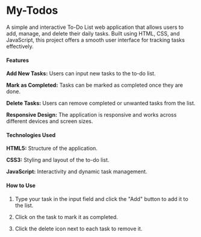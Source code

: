 # My-Todos

A simple and interactive To-Do List web application that allows users to add, manage, and delete their daily tasks. Built using HTML, CSS, and JavaScript, this project offers a smooth user interface for tracking tasks effectively.

#### Features

**Add New Tasks:** Users can input new tasks to the to-do list.

**Mark as Completed:** Tasks can be marked as completed once they are done.

**Delete Tasks:** Users can remove completed or unwanted tasks from the list.

**Responsive Design:** The application is responsive and works across different devices and screen sizes.

#### Technologies Used

**HTML5:** Structure of the application.

**CSS3:** Styling and layout of the to-do list.

**JavaScript:** Interactivity and dynamic task management.

#### How to Use

1. Type your task in the input field and click the "Add" button to add it to the list.
  
2. Click on the task to mark it as completed.
 
3. Click the delete icon next to each task to remove it.
